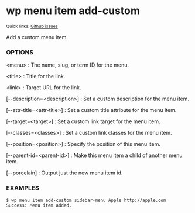 # wp menu item add-custom

<small>Quick links: <a href="https://github.com/wp-cli/wp-cli/issues?q=is%3Aopen+label%3Acommand%3Amenu-item-add-custom+sort%3Aupdated-desc">Github issues</a></small>

Add a custom menu item.

### OPTIONS

&lt;menu&gt;
: The name, slug, or term ID for the menu.

&lt;title&gt;
: Title for the link.

&lt;link&gt;
: Target URL for the link.

[\--description=&lt;description&gt;]
: Set a custom description for the menu item.

[\--attr-title=&lt;attr-title&gt;]
: Set a custom title attribute for the menu item.

[\--target=&lt;target&gt;]
: Set a custom link target for the menu item.

[\--classes=&lt;classes&gt;]
: Set a custom link classes for the menu item.

[\--position=&lt;position&gt;]
: Specify the position of this menu item.

[\--parent-id=&lt;parent-id&gt;]
: Make this menu item a child of another menu item.

[\--porcelain]
: Output just the new menu item id.

### EXAMPLES

    $ wp menu item add-custom sidebar-menu Apple http://apple.com
    Success: Menu item added.



